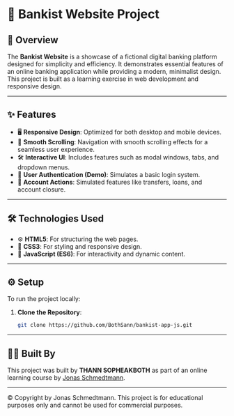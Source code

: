 # 🌟 Bankist Website Project

## 📝 Overview

The **Bankist Website** is a showcase of a fictional digital banking platform designed for simplicity and efficiency. It demonstrates essential features of an online banking application while providing a modern, minimalist design. This project is built as a learning exercise in web development and responsive design.

---

## ✨ Features

- 🖥️ **Responsive Design**: Optimized for both desktop and mobile devices.
- 🧭 **Smooth Scrolling**: Navigation with smooth scrolling effects for a seamless user experience.
- 🛠️ **Interactive UI**: Includes features such as modal windows, tabs, and dropdown menus.
- 🔑 **User Authentication (Demo)**: Simulates a basic login system.
- 💸 **Account Actions**: Simulated features like transfers, loans, and account closure.

---

## 🛠️ Technologies Used

- ⚙️ **HTML5**: For structuring the web pages.
- 🎨 **CSS3**: For styling and responsive design.
- 🧩 **JavaScript (ES6)**: For interactivity and dynamic content.

---

## ⚙️ Setup

To run the project locally:

1. **Clone the Repository**:
   ```bash
   git clone https://github.com/BothSann/bankist-app-js.git

---

## 👨‍💻 Built By

This project was built by **THANN SOPHEAKBOTH** as part of an online learning course by [Jonas Schmedtmann](https://codingheroes.io/).

---

© Copyright by Jonas Schmedtmann. This project is for educational purposes only and cannot be used for commercial purposes.
